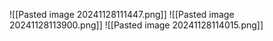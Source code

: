 ![[Pasted image 20241128111447.png]]
![[Pasted image 20241128113900.png]]
![[Pasted image 20241128114015.png]]
